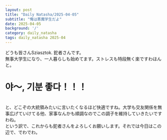 ```yaml
---
layout: post
title: "Daily Natasha/2025-04-05"
subtitle: "俺は悪魔学生だよ"
date: 2025-04-05
background: '/'
category: daily_natasha
tags: daily_natasha 2025-04
---
```

<p>どうも皆さんSziasztok. 鉈者さんです。<br>無事大学生になり、一人暮らしも始めてます。ストレスも特段無く楽ですわほんと。<br><h1>야～, 기분 좋다！！！</h1><br>と、どこぞの大統領みたいに言いたくなるほど快適ですね。大学も交友関係を無事広げていけてる他、家事なんかも順調なのでこの調子を維持していきたいですわね。<br>という訳で、これからも鉈者さんをよろしくお願いします。それでは今日はこの辺で、でわでわ。</p>